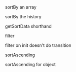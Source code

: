 sortBy an array

sortBy the history

getSortData shorthand

filter

filter on init doesn't do transition

sortAscending

sortAscending for object
